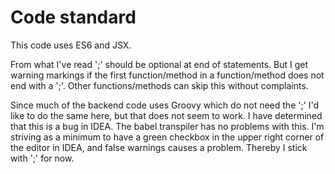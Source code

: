 # Code standard

This code uses ES6 and JSX.

From what I've read ';' should be optional at end of statements. But I 
get warning markings if the first function/method in a function/method
does not end with a ';'. Other functions/methods can skip this without
complaints. 

Since much of the backend code uses Groovy which do not need the ';'
I'd like to do the same here, but that does not seem to work. I have 
determined that this is a bug in IDEA. The babel transpiler has no
problems with this. I'm striving as a minimum to have a green checkbox
in the upper right corner of the editor in IDEA, and false warnings
causes a problem. Thereby I stick with ';' for now. 
